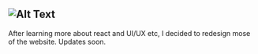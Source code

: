 ![Alt Text](https://github.com/KrzysztofSobol/krzysztofsobol.xyz/blob/master/src/main/resources/title.png)
---
After learning more about react and UI/UX etc, I decided to redesign mose of the website. Updates soon.
